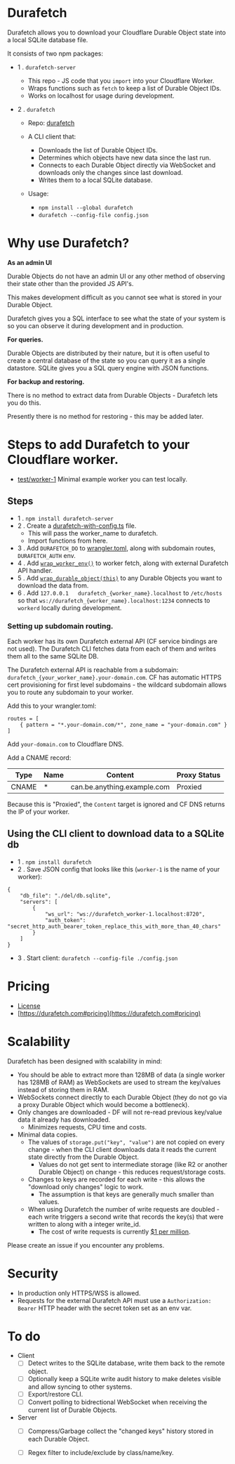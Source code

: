 # Durafetch

Durafetch allows you to download your Cloudflare Durable Object state into a local SQLite database file.

It consists of two npm packages:

- 1 . `durafetch-server`
	- This repo - JS code that you `import` into your Cloudflare Worker.
	- Wraps functions such as `fetch` to keep a list of Durable Object IDs.
	- Works on localhost for usage during development.

- 2 . `durafetch`
	- Repo: [durafetch](https://github.com/emadda/durafetch)

	- A CLI client that:
		- Downloads the list of Durable Object IDs.
		- Determines which objects have new data since the last run.
		- Connects to each Durable Object directly via WebSocket and downloads only the changes since last download.
		- Writes them to a local SQLite database.

	- Usage:
		- `npm install --global durafetch`
		- `durafetch --config-file config.json`

# Why use Durafetch?


**As an admin UI**

Durable Objects do not have an admin UI or any other method of observing their state
other than the provided JS API's.

This makes development difficult as you cannot see what is stored in your Durable Object.

Durafetch gives you a SQL interface to see what the state of your system is so you can observe it during development and in production.

**For queries.**

Durable Objects are distributed by their nature, but it is often useful to create a central database of the state so you can query it as a single datastore. SQLite gives you a SQL query engine with JSON functions.



**For backup and restoring.**

There is no method to extract data from Durable Objects - Durafetch lets you do this.

Presently there is no method for restoring - this may be added later.

# Steps to add Durafetch to your Cloudflare worker.

- [test/worker-1](test/worker-1) Minimal example worker you can test locally.

## Steps

- 1 . `npm install durafetch-server`
- 2 . Create a [durafetch-with-config.ts](test/worker-1/src/durafetch-with-config.ts) file.
	- This will pass the worker_name to durafetch.
	- Import functions from here.
- 3 . Add `DURAFETCH_DO` to [wrangler.toml](test/worker-1/wrangler.toml), along with subdomain routes, `DURAFETCH_AUTH` env.
- 4 . Add [`wrap_worker_env()`](test/worker-1/src/index.ts) to worker fetch, along with external Durafetch API handler.
- 5 . Add [`wrap_durable_object(this)`](test/worker-1/src/durable_object_a.ts) to any Durable Objects you want to download the data from.
- 6 . Add `127.0.0.1   durafetch_{worker_name}.localhost` to `/etc/hosts` so that `ws://durafetch_{worker_name}.localhost:1234` connects to `workerd` locally during development.

### Setting up subdomain routing.

Each worker has its own Durafetch external API (CF service bindings are not used). The Durafetch CLI fetches data from each of them and writes them all to the same SQLite DB.

The Durafetch external API is reachable from a subdomain: `durafetch_{your_worker_name}.your-domain.com`. CF has automatic HTTPS cert provisioning for first level subdomains - the wildcard subdomain allows you to route any subdomain to your worker.

Add this to your wrangler.toml:

```
routes = [
    { pattern = "*.your-domain.com/*", zone_name = "your-domain.com" }
]
```

Add `your-domain.com` to Cloudflare DNS.

Add a CNAME record:

| Type  | Name | Content                     | Proxy Status |
|-------|------|-----------------------------|--------------|
| CNAME | *    | can.be.anything.example.com | Proxied      |

Because this is "Proxied", the `Content` target is ignored and CF DNS returns the IP of your worker.

## Using the CLI client to download data to a SQLite db

- 1 . `npm install durafetch`
- 2 . Save JSON config that looks like this (`worker-1` is the name of your worker):

```
{
    "db_file": "./del/db.sqlite",
    "servers": [
        {
            "ws_url": "ws://durafetch_worker-1.localhost:8720",
            "auth_token": "secret_http_auth_bearer_token_replace_this_with_more_than_40_chars"
        }
    ]
}
```

- 3 . Start client: `durafetch --config-file ./config.json`

# Pricing

- [License](LICENSE)
- [https://durafetch.com#pricing](https://durafetch.com#pricing)

# Scalability

Durafetch has been designed with scalability in mind:

- You should be able to extract more than 128MB of data (a single worker has 128MB of RAM) as WebSockets are used to stream the key/values instead of storing them in RAM.
- WebSockets connect directly to each Durable Object (they do not go via a proxy Durable Object which would become a bottleneck).
- Only changes are downloaded - DF will not re-read previous key/value data it already has downloaded.
	- Minimizes requests, CPU time and costs.
- Minimal data copies.
	- The values of `storage.put("key", "value")` are not copied on every change - when the CLI client downloads data it reads the current state directly from the Durable Object.
		- Values do not get sent to intermediate storage (like R2 or another Durable Object) on change - this reduces request/storage costs.
	- Changes to keys are recorded for each write - this allows the "download only changes" logic to work.
		- The assumption is that keys are generally much smaller than values.
	- When using Durafetch the number of write requests are doubled - each write triggers a second write that records the key(s) that were written to along with a integer write_id.
		- The cost of write requests is currently [$1 per million](https://developers.cloudflare.com/workers/platform/pricing/#durable-objects).

Please create an issue if you encounter any problems.

# Security

- In production only HTTPS/WSS is allowed.
- Requests for the external Durafetch API must use a `Authorization: Bearer` HTTP header with the secret token set as an env var.

# To do

- Client
	- [ ] Detect writes to the SQLite database, write them back to the remote object.
	- [ ] Optionally keep a SQLite write audit history to make deletes visible and allow syncing to other systems.
	- [ ] Export/restore CLI.
	- [ ] Convert polling to bidrectional WebSocket when receiving the current list of Durable Objects.

- Server
	- [ ] Compress/Garbage collect the "changed keys" history stored in each Durable Object.
	- [ ] Regex filter to include/exclude by class/name/key.

